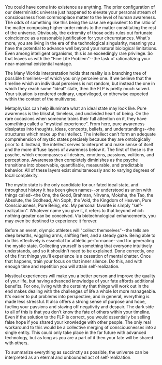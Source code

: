You could have come into existence as anything. The prior configuration of our deterministic universe just happened to elevate your personal stream of consciousness from commonplace matter to the level of human awareness. The odds of something like this being the case are equivalent to the ratio of the matter composing higher-order minds to the matter constituting the rest of the universe. Obviously, the extremity of those odds rules out fortunate coincidence as a reasonable justification for your circumstances. What's more, you are living in the era of the technological singularity, meaning you have the potential to advance well beyond your natural biological limitations. Even among intelligent organisms, this is an exceedingly rare privilege. So that leaves us with the "Fine Life Problem"--the task of rationalizing your near-maximal existential vantage.

The Many Worlds Interpretation holds that reality is a branching tree of possible timelines--of which you only perceive one. If we believe that the timeline which an individual perceives is not random, but instead the one in which they reach some "ideal" state, then the FLP is pretty much solved. Your situation is rendered ordinary, unprivileged, or otherwise expected within the context of the multiverse.

Metaphysics can help illuminate what an ideal state may look like. Pure awareness is the blissful, timeless, and undivided heart of being. On the rare occasions when someone trains their full attention on it, they have something called a "mystical experience". From here, pure awareness dissipates into thoughts, ideas, concepts, beliefs, and understandings--the structures which make up the intellect. The intellect can't form an adequate comprehension of mystic states precisely because they are ontologically prior to it. Instead, the intellect serves to interpret and make sense of itself and the more diffuse layers of awareness below it. The first of these is the psyche, which encompasses all desires, emotions, passions, volitions, and perceptions. Awareness then completely diminishes as the psyche transitions into observable, quantifiable, measurable, and predictable behavior. All of these layers exist simultaneously and to varying degrees of local complexity.

The mystic state is the only candidate for our fated ideal state, and throughout history it has been given names--or understood as union with things called--the One, the Good, Brahman, Nirvana, Moksha, the Tao, the Absolute, the Godhead, Ain Soph, the Void, the Kingdom of Heaven, Pure Consciousness, Pure Being, etc. My personal favorite is simply "self-realization". Whatever name you give it, it refers to that beyond which nothing greater can be conceived. Via biotechnological enhancements, you may even be destined to experience it forever. 

Before an event, olympic athletes will "collect themselves"--the tells are deep breaths, wiggling arms, shifting feet, and a steady gaze. Being able to do this effectively is essential for athletic performance--and for generating the mystic state. Collecting yourself is something that everyone intuitively understands, and so it shouldn't need to be explained. Done correctly, one of the first things you'll experience is a cessation of mental chatter. Once that happens, train your focus on that inner silence. Do this, and with enough time and repetition you will attain self-realization.

Mystical experiences will make you a better person and improve the quality of your life, but having advanced knowledge of your fate affords additional benefits. For one, living with the certainty that things will work out in the end makes dealing with the challenges of life a whole lot more manageable. It's easier to put problems into perspective, and in general, everything is made less stressful. It also offers a strong sense of purpose and hope, fueling your passions and staving off negativity and despair. The dark side to all of this is that you don't know the fate of others within your timeline. Even if the solution to the FLP is correct, you would essentially be selling false hope if you shared your knowledge with other people. The only real workaround to this would be a collective merging of consciousnesses into a single entity. This could only take place in the far future with advanced technology, but as long as you are a part of it then your fate will be shared with others.

To summarize everything as succinctly as possible, the universe can be interpreted as an eternal and unbounded act of self-realization.
